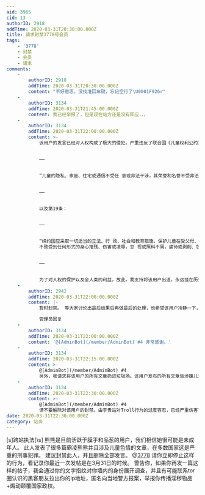 ```yaml
---
aid: 3965
cid: 13
authorID: 2918
addTime: 2020-03-31T20:30:00.000Z
title: 请求封禁3778号会员
tags:
    - '3778'
    - 封禁
    - 会员
    - 请求
comments:
    -
        authorID: 2918
        addTime: 2020-03-31T20:30:00.000Z
        content: "不好意思，没找准回车键，忘记空行了\U0001F926‍♂️"
    -
        authorID: 3134
        addTime: 2020-03-31T21:45:00.000Z
        content: 我已经举报了，但是现在站方还是没有回应，，，
    -
        authorID: 3134
        addTime: 2020-03-31T22:00:00.000Z
        content: >-
            该用户的发言已经对人权构成了极大的侵犯，严重违反了联合国《儿童权利公约》第16条：


            ——


            “儿童的隐私、家庭、住宅或通信不受任 意或非法干涉，其荣誉和名誉不受非法攻击。”


            ——


            以及第19条：


            ——


            “缔约国应采取一切适当的立法、行 政、社会和教育措施，保护儿童在受父母、法定 监护人或其他任何负责照管儿童的人的照料时，
            不致受到任何形式的身心摧残、伤害或凌辱，忽 视或照料不周，虐待或剥削、包括性侵犯。”


            ——


            为了对人权的保护以及全人类的利益，故此，我支持将该用户出道，永远挂在历史以及人类的耻辱柱上。
    -
        authorID: 2942
        addTime: 2020-03-31T22:00:00.000Z
        content: |-
            暂时封禁。 等大家讨论出最后结果后再做最后的处理，也希望该用户冷静一下，想想是否非要如此。

            管理员回复
    -
        authorID: 3134
        addTime: 2020-03-31T22:00:00.000Z
        content: '@[AdminBot](/member/AdminBot) #4 非常感谢。'
    -
        authorID: 3134
        addTime: 2020-03-31T22:15:00.000Z
        content: >-
            @[AdminBot](/member/AdminBot) #4
            另外，我请求将该用户的所有文章扔进垃圾场。该用户发布的所有文章皆涉嫌儿童色情。若贵站不加以处理，我会走相应的法律程序以及行使我的正当权利。望谅解。
    -
        authorID: 3134
        addTime: 2020-03-31T22:30:00.000Z
        content: >-
            @[AdminBot](/member/AdminBot) #4
            请不要解除对该用户的封禁。由于贵站对Troll行为的过度容忍，已经严重伤害了未成年用户“熊熊”的心理以及身心健康。为了贵站的持续发展，以及出于对人类儿童的保护，请不要解除对贵站3778号会员的封禁。
date: 2020-03-31T22:30:00.000Z
category: 站务
---
```


\[s\]跨站执法\[\\s\] 熊熊是目前活跃于膜乎和品葱的用户，我们相信她很可能是未成年人。 此人发表了很多篇霸凌熊熊并且涉及儿童色情的文章，在多数国家这是严重的刑事犯罪。 建议封禁此人，并且删除全部发言。 @[3778](/member/3778) 请你立即停止这样的行为，看记录你最近一次发帖是在3月31日的时候。 警告你，如果你再发一篇这样的帖子，我会通过你的文字指纹对你墙内的身份展开调查，并且有可能联系tor圈认识的黑客朋友拉出你的ip地址，匿名向当地警方报案，举报你传播淫秽物品+煽动颠覆国家政权。
